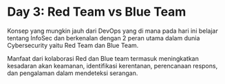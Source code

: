 # Day 3: Red Team vs Blue Team

Konsep yang mungkin jauh dari DevOps yang di mana pada hari ini belajar tentang InfoSec dan berkenalan dengan 2 peran utama dalam dunia Cybersecurity yaitu Red Team dan Blue Team.

Manfaat dari kolaborasi Red dan Blue team termasuk meningkatkan kesadaran akan keamanan, identifikasi kerentanan, perencanaan respons, dan pengalaman dalam mendeteksi serangan.

